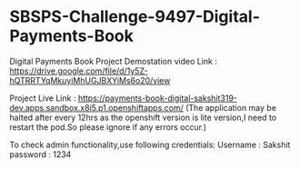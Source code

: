 # SBSPS-Challenge-9497-Digital-Payments-Book
Digital Payments Book
Project Demostation video Link : https://drive.google.com/file/d/1y5Z-hQTRRTYqMkuyiMhUGJBXYiMs6o20/view

Project Live Link : https://payments-book-digital-sakshit319-dev.apps.sandbox.x8i5.p1.openshiftapps.com/
(The application may be halted after every 12hrs as the openshift version is lite version,I need to restart the pod.So please ignore if any errors occur.)

To check admin functionality,use following credentials:
Username : Sakshit
password : 1234
